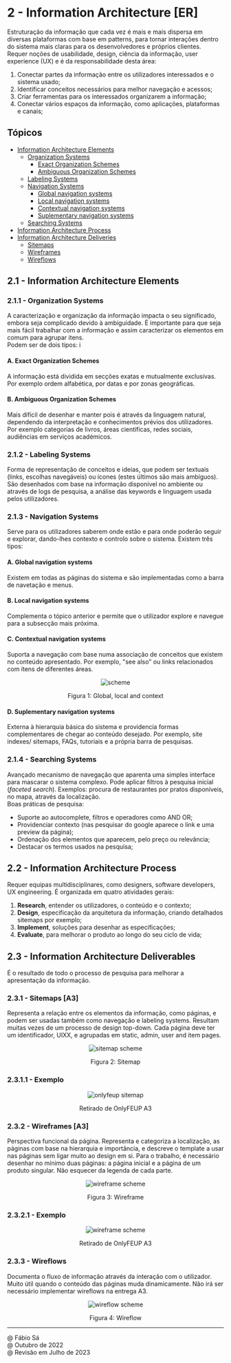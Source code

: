 # 2 - Information Architecture [ER]

Estruturação da informação que cada vez é mais e mais dispersa em diversas plataformas com base em patterns, para tornar interações dentro do sistema mais claras para os desenvolvedores e próprios clientes. <br>
Requer noções de usabilidade, design, ciência da informação, user experience (UX) e é da responsabilidade desta área:

1. Conectar partes da informação entre os utilizadores interessados e o sistema usado;
2. Identificar conceitos necessários para melhor navegação e acessos;
3. Criar ferramentas para os interessados organizarem a informação;
4. Conectar vários espaços da informação, como aplicações, plataformas e canais;

## Tópicos

- [Information Architecture Elements](#21---information-architecture-elements)
    - [Organization Systems](#211---organization-systems)
        - [Exact Organization Schemes](#a-exact-organization-schemes)
        - [Ambiguous Organization Schemes](#b-ambiguous-organization-schemes)
    - [Labeling Systems](#212---labeling-systems)
    - [Navigation Systems](#213---navigation-systems)
        - [Global navigation systems](#a-global-navigation-systems)
        - [Local navigation systems](#b-local-navigation-systems)
        - [Contextual navigation systems](#c-contextual-navigation-systems)
        - [Suplementary navigation systems](#d-suplementary-navigation-systems)
    - [Searching Systems](#214---searching-systems)
- [Information Architecture Process](#22---information-architecture-process)
- [Information Architecture Deliveries](#23---information-architecture-deliverables)
    - [Sitemaps](#231---sitemaps-a3)
    - [Wireframes](#232---wireframes-a3)
    - [Wireflows](#233---wireflows)

## 2.1 - Information Architecture Elements

### 2.1.1 - Organization Systems

A caracterização e organização da informação impacta o seu significado, embora seja complicado devido à ambiguidade. É importante para que seja mais fácil trabalhar com a informação e assim caracterizar os elementos em comum para agrupar itens. <br>
Podem ser de dois tipos:
i
#### A. Exact Organization Schemes

A informação está dividida em secções exatas e mutualmente exclusivas. Por exemplo ordem alfabética, por datas e por zonas geográficas.

#### B. Ambiguous Organization Schemes

Mais difícil de desenhar e manter pois é através da linguagem natural, dependendo da interpretação e conhecimentos prévios dos utilizadores. Por exemplo categorias de livros, áreas científicas, redes sociais, audiências em serviços académicos.

### 2.1.2 - Labeling Systems

Forma de representação de conceitos e ideias, que podem ser textuais (links, escolhas navegáveis) ou ícones (estes últimos são mais ambíguos). São desenhados com base na informação disponível no ambiente ou através de logs de pesquisa, a análise das keywords e linguagem usada pelos utilizadores.

### 2.1.3 - Navigation Systems

Serve para os utilizadores saberem onde estão e para onde poderão seguir e explorar, dando-lhes contexto e controlo sobre o sistema. Existem três tipos:

#### A. Global navigation systems

Existem em todas as páginas do sistema e são implementadas como a barra de navetação e menus.

#### B. Local navigation systems

Complementa o tópico anterior e permite que o utilizador explore e navegue para a subsecção mais próxima.

#### C. Contextual navigation systems

Suporta a navegação com base numa associação de conceitos que existem no conteúdo apresentado. Por exemplo, "see also" ou links relacionados com ítens de diferentes áreas.

<p align="center">
    <img src="../Images/NavigationSystems.png" alt="scheme">
    <p align="center">Figura 1: Global, local and context <p>
</p>

#### D. Suplementary navigation systems

Externa à hierarquia básica do sistema e providencia formas complementares de chegar ao conteúdo desejado. Por exemplo, site indexes/ sitemaps, FAQs, tutoriais e a própria barra de pesquisas.

### 2.1.4 - Searching Systems

Avançado mecanismo de navegação que aparenta uma simples interface para mascarar o sistema complexo. Pode aplicar filtros à pesquisa inicial (*faceted search*). Exemplos: procura de restaurantes por pratos disponíveis, no mapa, através da localização. <br>
Boas práticas de pesquisa:

- Suporte ao autocomplete, filtros e operadores como AND OR;
- Providenciar contexto (nas pesquisar do google aparece o link e uma preview da página);
- Ordenação dos elementos que aparecem, pelo preço ou relevância;
- Destacar os termos usados na pesquisa;

## 2.2 - Information Architecture Process

Requer equipas multidisciplinares, como designers, software developers, UX engineering. É organizada em quatro atividades gerais:

1. **Research**, entender os utilizadores, o conteúdo e o contexto;
2. **Design**, especificação da arquitetura da informação, criando detalhados sitemaps por exemplo;
3. **Implement**, soluções para desenhar as especificações;
4. **Evaluate**, para melhorar o produto ao longo do seu ciclo de vida;

## 2.3 - Information Architecture Deliverables

É o resultado de todo o processo de pesquisa para melhorar a apresentação da informação. 

### 2.3.1 - Sitemaps [A3]

Representa a relação entre os elementos da informação, como páginas, e podem ser usadas também como navegação e labeling systems. Resultam muitas vezes de um processo de design top-down. Cada página deve ter um identificador, UIXX, e agrupadas em static, admin, user and item pages.

<p align="center">
    <img src="../Images/Sitemap.png" alt="sitemap scheme">
    <p align="center">Figura 2: Sitemap</p>
</p>

### 2.3.1.1 - Exemplo

<p align="center">
    <img src="../Images/OnlyFEUPSitemap.png" alt="onlyfeup sitemap" title="sitemap example" />
</p>
<p align="center">Retirado de OnlyFEUP A3</p>

### 2.3.2 - Wireframes [A3]

Perspectiva funcional da página. Representa e categoriza a localização, as páginas com base na hierarquia e importância, e descreve o template a usar nas páginas sem ligar muito ao design em si. Para o trabalho, é necessário desenhar no mínimo duas páginas: a página inicial e a página de um produto singular. Não esquecer da legenda de cada parte. 

<p align="center">
    <img src="../Images/Wireframe.png" alt="wireframe scheme">
    <p align="center">Figura 3: Wireframe</p>
</p>

### 2.3.2.1 - Exemplo

<p align="center">
    <img src="../Images/OnlyFEUPGroupsPage.png" alt="wireframe scheme" title="onlyfeup wireframe example" />
</p>
<p align="center">Retirado de OnlyFEUP A3</p>

### 2.3.3 - Wireflows

Documenta o fluxo de informação através da interação com o utilizador. Muito útil quando o conteúdo das páginas muda dinamicamente. Não irá ser necessário implementar wireflows na entrega A3.

<p align="center">
    <img src="../Images/Wireflow.png" alt="wireflow scheme">
    <p align="center">Figura 4: Wireflow</p>
</p>

---

@ Fábio Sá <br>
@ Outubro de 2022 <br>
@ Revisão em Julho de 2023